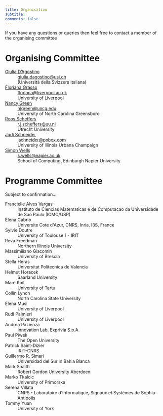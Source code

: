 ```yaml
---
title: Organisation 
subtitle: 
comments: false
---
```


If you have any questions or queries then feel free to contact a member of the organising committee

# Organising Committee

<dl>

<dt><a href="https://search.usi.ch/en/people/6f8c65a29695bfc7a03b678e159fcf9f/dagostino-giulia">Giulia D’Agostino</a></dt>
<dd><a href="mailto:giulia.dagostino@usi.ch">giulia.dagostino@usi.ch</a></br>
(Università della Svizzera italiana)</dd>

<dt><a href="https://cgi.csc.liv.ac.uk/~floriana/Home.html">Floriana Grasso</a></dt>
<dd><a href="mailto:floriana@liverpool.ac.uk">floriana@liverpool.ac.uk</a></br>
University of Liverpool</dd>

<dt><a href="https://compsci.uncg.edu/faculty/green/">Nancy Green</a></dt>
<dd><a href="mailto:nlgreen@uncg.edu">nlgreen@uncg.edu</a></br>
University of North Carolina Greensboro</dd>

<dt><a href="https://www.uu.nl/staff/RJScheffers">Roos Scheffers</a></dt>
<dd><a href="mailto:r.j.scheffers@uu.nl">r.j.scheffers@uu.nl</a></br>
Utrecht University</dd>

<dt><a href="http://jodischneider.com/jodi.html">Jodi Schneider</a></dt>
<dd><a href="mailto:jschneider@pobox.com">jschneider@pobox.com</a></br>
University of Illinois Urbana Champaign</dd>

<dt><a href="http://www.simonwells.org">Simon Wells</a></dt>
<dd><a href="mailto:s.wells@napier.ac.uk">s.wells@napier.ac.uk</a></br>
School of Computing, Edinburgh Napier University</dd>
</dl>

# Programme Committee
Subject to confirmation...
<dl>

<dt>Francielle Alves Vargas</dt><dd>Instituto de Ciencias Matematicas e de Computacao da Universidade de Sao Paulo (ICMC/USP)</dd>
<dt>Elena Cabrio</dt><dd>Universite Cote d'Azur, CNRS, Inria, I3S, France</dd>
<dt>Sylvie Doutre</dt><dd>University of Toulouse 1 - IRIT</dd>
<dt>Reva Freedman</dt><dd>Northern Illinois University</dd>
<dt>Massimiliano Giacomin</dt><dd>University of Brescia</dd>
<dt>Stella Heras</dt><dd>Universitat Politecnica de Valencia</dd>
<dt>Helmut Horacek</dt><dd>Saarland University</dd>
<dt>Mare Koit</dt><dd>University of Tartu</dd>
<dt>Collin Lynch</dt><dd>North Carolina State University</dd>
<dt>Elena Musi</dt><dd>University of Liverpool</dd>
<dt>Rudi Palmieri</dt><dd>University of Liverpool</dd>
<dt>Andrea Pazienza</dt><dd>Innovation Lab, Exprivia S.p.A.</dd>
<dt>Paul Piwek</dt><dd>The Open University</dd>
<dt>Patrick Saint-Dizier</dt><dd>	IRIT-CNRS</dd>
<dt>Guillermo R. Simari</dt><dd>Universidad del Sur in Bahia Blanca</dd>
<dt>Mark Snaith</dt><dd>Robert Gordon University Aberdeen</dd>
<dt>Marko Tkalcic</dt><dd>University of Primorska</dd>
<dt>Serena Villata</dt><dd>CNRS - Laboratoire d'Informatique, Signaux et Systèmes de Sophia-Antipolis</dd>
<dt>Tommy Yuan</dt><dd>University of York</dd>

</dl>


